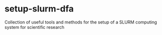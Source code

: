 # setup-slurm-dfa
Collection of useful tools and methods for the setup of a SLURM computing system for scientific research 
